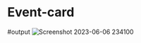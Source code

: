 # Event-card

#output
![Screenshot 2023-06-06 234100](https://github.com/123shahan/Event-card/assets/102419339/4f5c8465-1c2b-426f-b31d-57aeacea5d2b)
